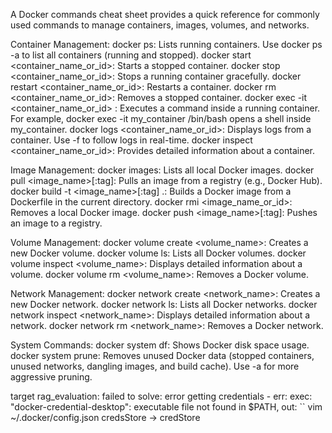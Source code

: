 A Docker commands cheat sheet provides a quick reference for commonly used commands to manage containers, images, volumes, and networks.

Container Management:
docker ps: Lists running containers. Use docker ps -a to list all containers (running and stopped).
docker start <container_name_or_id>: Starts a stopped container.
docker stop <container_name_or_id>: Stops a running container gracefully.
docker restart <container_name_or_id>: Restarts a container.
docker rm <container_name_or_id>: Removes a stopped container.
docker exec -it <container_name_or_id> <command>: Executes a command inside a running container. For example, docker exec -it my_container /bin/bash opens a shell inside my_container.
docker logs <container_name_or_id>: Displays logs from a container. Use -f to follow logs in real-time.
docker inspect <container_name_or_id>: Provides detailed information about a container.


Image Management:
docker images: Lists all local Docker images.
docker pull <image_name>[:tag]: Pulls an image from a registry (e.g., Docker Hub).
docker build -t <image_name>[:tag] .: Builds a Docker image from a Dockerfile in the current directory.
docker rmi <image_name_or_id>: Removes a local Docker image.
docker push <image_name>[:tag]: Pushes an image to a registry.


Volume Management:
docker volume create <volume_name>: Creates a new Docker volume.
docker volume ls: Lists all Docker volumes.
docker volume inspect <volume_name>: Displays detailed information about a volume.
docker volume rm <volume_name>: Removes a Docker volume.


Network Management:
docker network create <network_name>: Creates a new Docker network.
docker network ls: Lists all Docker networks.
docker network inspect <network_name>: Displays detailed information about a network.
docker network rm <network_name>: Removes a Docker network.


System Commands:
docker system df: Shows Docker disk space usage.
docker system prune: Removes unused Docker data (stopped containers, unused networks, dangling images, and build cache). Use -a for more aggressive pruning.

target rag_evaluation: failed to solve: error getting credentials - err: exec: "docker-credential-desktop": executable file not found in $PATH, out: ``
vim ~/.docker/config.json
credsStore -> credStore